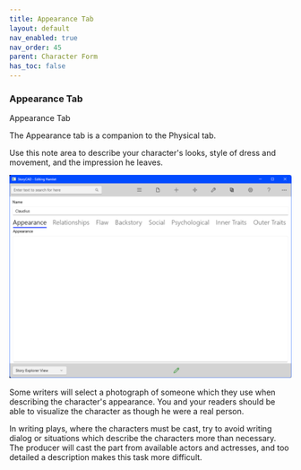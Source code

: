 ```yaml
---
title: Appearance Tab
layout: default
nav_enabled: true
nav_order: 45
parent: Character Form
has_toc: false
---
```

### Appearance Tab
Appearance Tab

The Appearance tab is a companion to the Physical tab.

Use this note area to describe your character's looks, style of dress and movement, and the impression he leaves.  


![](../media/CharAppearanceTab.png)


Some writers  will select a photograph of someone which they use when describing the character's appearance.  You and your readers should be able to visualize the character as though he were a real person.

In writing plays, where the characters must be cast, try to avoid writing dialog or situations which describe the characters more than necessary.  The producer will cast the part from available actors and actresses, and too detailed a description makes this task more difficult.

